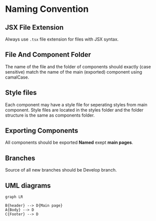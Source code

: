 # Naming Convention

## JSX File Extension

Always use `.tsx` file extension for files with JSX syntax.

## File And Component Folder

The name of the file and the folder of components should exactly (case sensitive) match the name of the main (exported) component using camalCase.

## Style files

Each component may have a style file for seperating styles from main component.
Style files are located in the styles folder and the folder structure is the same as components folder.

## Exporting Components

All components should be exported **Named** exept **main pages**.

## Branches

Source of all new branches should be Develop branch.

## UML diagrams

```mermaid
graph LR

B{header} --> D{Main page}
A{Body} --> D
C{Footer} --> D
```
